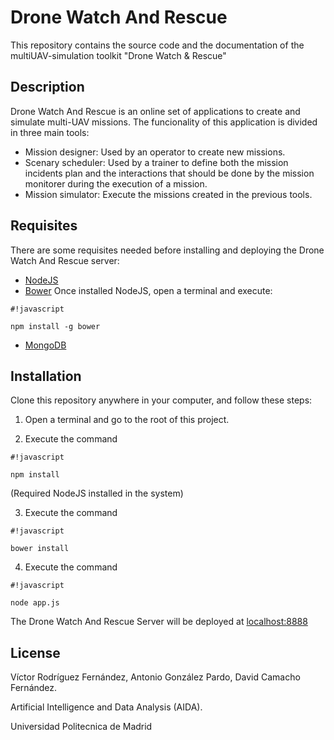 # Drone Watch And Rescue

This repository contains the source code and the documentation of the multiUAV-simulation toolkit "Drone Watch & Rescue"

## Description

Drone Watch And Rescue is an online set of applications to create and simulate multi-UAV missions. The funcionality of this application is divided in three main tools:

* Mission designer: Used by an operator to create new missions.
* Scenary scheduler: Used by a trainer to define both the mission incidents plan and the interactions that should be done by the mission monitorer during the execution of a mission.
* Mission simulator: Execute the missions created in the previous tools.

## Requisites

There are some requisites needed before installing and deploying the Drone Watch And Rescue server:

* [NodeJS](http://nodejs.org/)
* [Bower](http://bower.io/)
Once installed NodeJS, open a terminal and execute: 

```
#!javascript

npm install -g bower
```


* [MongoDB](http://www.mongodb.org/)

## Installation

Clone this repository anywhere in your computer, and follow these steps:

1. Open a terminal and go to the root of this project.

2. Execute the command

```
#!javascript

npm install
```
 (Required NodeJS installed in the system)

3. Execute the command
```
#!javascript

bower install
```

4. Execute the command
```
#!javascript

node app.js
```

The Drone Watch And Rescue Server will be deployed at [localhost:8888](http://localhost:8888)

## License

Víctor Rodríguez Fernández, Antonio González Pardo, David Camacho Fernández.

Artificial Intelligence and Data Analysis (AIDA).

Universidad Politecnica de Madrid
